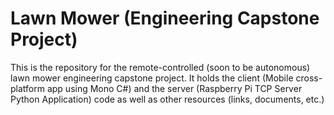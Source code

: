# Lawn Mower (Engineering Capstone Project)
This is the repository for the remote-controlled (soon to be autonomous) lawn mower engineering capstone project. It holds the client (Mobile cross-platform app using Mono C#) and the server (Raspberry Pi TCP Server Python Application) code as well as other resources (links, documents, etc.)